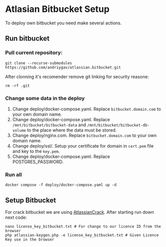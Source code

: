 # Atlasian Bitbucket Setup

To deploy own bitbucket you need make several actions.

## Run bitbucket

### Pull current repository:
```
git clone --recurse-submodules https://github.com/andriygav/atlassian.bitbucket.git
```
After clonning it's recomender remove git linking for security reasone:
```
rm -rf .git
```

### Change some data in the deploy
1. Change deploy/docker-compose.yaml. Replace `bitbucket.domain.com` to your own domain name.
2. Change deploy/docker-compose.yaml. Replace `/mnt/bitbucket/bitbucket-data` and `/mnt/bitbucket/bitbucket-db-volume` to the place where the data must be stored.
3. Change deploy/nginx.com. Replace `bitbucket.domain.com` to your own domain name.
4. Change deploy/ssl/. Setup your certificate for domain in `cert.pem` file and key to the `key.pem`.
5. Change deploy/docker-compose.yaml. Replace POSTGRES_PASSWORD.

### Run all
```
docker compose -f deploy/docker-compose.yaml up -d
```

## Setup Bitbucket
For crack bitbucket we are using [AtlassianCrack](https://github.com/IAlexEgorov/AtlassianCrack). After starting run down next code:
```
nano license_key_bitbucket.txt # For change to our licence ID from the browser
php atlassian-keygen.php -e license_key_bitbucket.txt # Given Licence Key use in the browser
```
